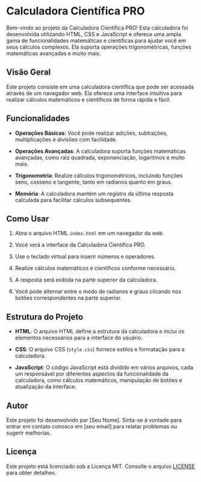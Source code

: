 # Calculadora Científica PRO

Bem-vindo ao projeto da Calculadora Científica PRO! Esta calculadora foi desenvolvida utilizando HTML, CSS e JavaScript e oferece uma ampla gama de funcionalidades matemáticas e científicas para ajudar você em seus cálculos complexos. Ela suporta operações trigonométricas, funções matemáticas avançadas e muito mais.

## Visão Geral

Este projeto consiste em uma calculadora científica que pode ser acessada através de um navegador web. Ela oferece uma interface intuitiva para realizar cálculos matemáticos e científicos de forma rápida e fácil.

## Funcionalidades

- **Operações Básicas**: Você pode realizar adições, subtrações, multiplicações e divisões com facilidade.

- **Operações Avançadas**: A calculadora suporta funções matemáticas avançadas, como raiz quadrada, exponenciação, logaritmos e muito mais.

- **Trigonometria**: Realize cálculos trigonométricos, incluindo funções seno, cosseno e tangente, tanto em radianos quanto em graus.

- **Memória**: A calculadora mantém um registro da última resposta calculada para facilitar cálculos subsequentes.

## Como Usar

1. Abra o arquivo HTML `index.html` em um navegador da web.

2. Você verá a interface da Calculadora Científica PRO.

3. Use o teclado virtual para inserir números e operadores.

4. Realize cálculos matemáticos e científicos conforme necessário.

5. A resposta será exibida na parte superior da calculadora.

6. Você pode alternar entre o modo de radianos e graus clicando nos botões correspondentes na parte superior.

## Estrutura do Projeto

- **HTML**: O arquivo HTML define a estrutura da calculadora e inclui os elementos necessários para a interface do usuário.

- **CSS**: O arquivo CSS (`style.css`) fornece estilos e formatação para a calculadora.

- **JavaScript**: O código JavaScript está dividido em vários arquivos, cada um responsável por diferentes aspectos da funcionalidade da calculadora, como cálculos matemáticos, manipulação de botões e atualização da interface.

## Autor

Este projeto foi desenvolvido por [Seu Nome]. Sinta-se à vontade para entrar em contato conosco em [seu email] para relatar problemas ou sugerir melhorias.

## Licença

Este projeto está licenciado sob a Licença MIT. Consulte o arquivo [LICENSE](LICENSE) para obter detalhes.
